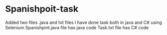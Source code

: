 # Spanishpoit-task

Added two files .java and txt files
I have done task both in java and C# using Selenium
Spanishpint.java file has java code
Task.txt file has C# code
